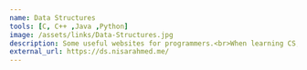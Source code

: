 ```yaml
---
name: Data Structures
tools: [C, C++ ,Java ,Python]
image: /assets/links/Data-Structures.jpg
description: Some useful websites for programmers.<br>When learning CS, there are some useful sites you must know to get always informed in order to do your technologies even better and learn new things. Here is a non exhaustive list of some sites you should visit. 
external_url: https://ds.nisarahmed.me/
---
```

